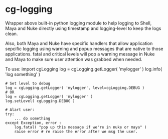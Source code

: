 cg-logging
==========

Wrapper above built-in python logging module to help logging to Shell, Maya and Nuke
directly using timestamp and logging-level to keep the logs clean.

Also, both Maya and Nuke have specific handlers that allow application sepcific logging
using warning and popup messages that are native to those applications.
fatal and critical levels will pop a warning message in Nuke and Maya to make sure
user attention was grabbed when needed.

To use:
    import cgLogging
    log = cgLogging.getLogger( 'mylogger' )
    log.info( 'log something' )

    # Set level to debug
    log = cgLogging.getLogger( 'mylogger', level=cgLogging.DEBUG )
    # OR
    log = cgLogging.getLogger( 'mylogger' )
    log.setLevel( cgLogging.DEBUG )

    # Alart user:
    try:
        ... do something
    except Exception, error :
        log.fatal( "pop up this message if we're in nuke or maya" )
        raise error # re raise the error after we msg the user.
